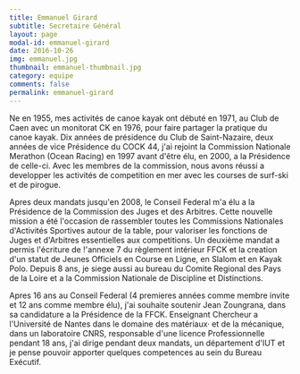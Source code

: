 ```yaml
---
title: Emmanuel Girard
subtitle: Secretaire Général
layout: page
modal-id: emmanuel-girard
date: 2016-10-26
img: emmanuel.jpg
thumbnail: emmanuel-thumbnail.jpg
category: equipe
comments: false
permalink: emmanuel-girard
---
```


Ne en 1955, mes activités de canoe kayak ont débuté en 1971, au Club de Caen avec un monitorat CK en 1976, pour faire partager la pratique du canoe kayak. Dix années de présidence du Club de Saint-Nazaire, deux années de vice Présidence du COCK 44, j'ai rejoint la Commission Nationale Merathon (Ocean Racing) en 1997 avant d'être élu, en 2000, a la Présidence de celle-ci. Avec les membres de la commission, nous avons réussi a developper les activités de competition en mer avec les courses de surf-ski et de pirogue.

Apres deux mandats jusqu'en 2008, le Conseil Federal m'a élu a la Présidence de la Commission des Juges et des Arbitres. Cette nouvelle mission a été l'occasion de rassembler toutes les Commissions Nationales d'Activités Sportives autour de la table, pour valoriser les fonctions de Juges et d'Arbitres essentielles aux competitions. Un deuxième mandat a permis l'écriture de !'annexe 7 du règlement intérieur FFCK et la creation d'un statut de Jeunes Officiels en Course en Ligne, en Slalom et en Kayak Polo. Depuis 8 ans, je siege aussi au bureau du Comite Regional des Pays de la Loire et a la Commission Nationale de Discipline et Distinctions.

 Apres 16 ans au Conseil Federal (4 premieres années comme membre invite et 12 ans comme membre élu), j'ai souhaite soutenir Jean Zoungrana, dans sa candidature a la Présidence de la FFCK. Enseignant Chercheur a l'Université de Nantes dans le domaine des matériaux· et de la mécanique, dans un laboratoire CNRS, responsable d'une licence Professionnelle pendant 18 ans, j'ai dirige pendant deux mandats, un département d'IUT et je pense pouvoir apporter quelques competences au sein du Bureau Exécutif.

